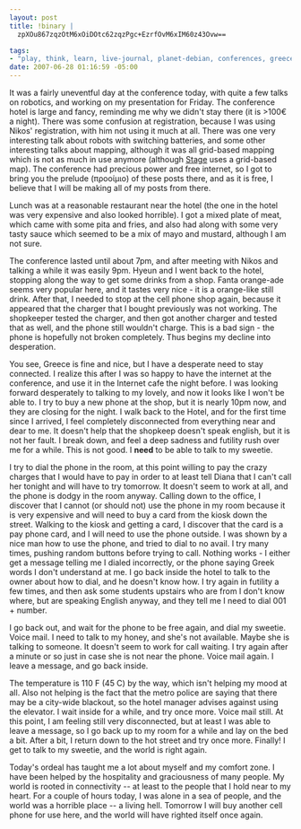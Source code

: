 ```yaml
--- 
layout: post
title: !binary |
  zpXOu867zqzOtM6xOiDOtc62zqzPgc+EzrfOvM6xIM60z43Ovw==

tags: 
- "play, think, learn, live-journal, planet-debian, conferences, greece, travel, \xCE\xB5\xCE\xBB\xCE\xBB\xCE\xAC\xCF\x82, cell-phones, connectedness"
date: 2007-06-28 01:16:59 -05:00
---
```

It was a fairly uneventful day at the conference today, with quite a few talks on robotics, and working on my presentation for Friday.  The conference hotel is large and fancy, reminding me why we didn't stay there (it is &gt;100€ a night).  There was some confusion at registration, because I was using Nikos' registration, with him not using it much at all.  There was one very interesting talk about robots with switching batteries, and some other interesting talks about mapping, although it was all grid-based mapping which is not as much in use anymore (although <a href="http://playerstage.sf.net">Stage</a> uses a grid-based map).  The conference had precious power and free internet, so I got to bring you the prelude (προοίμιο) of these posts there, and as it is free, I believe that I will be making all of my posts from there.

Lunch was at a reasonable restaurant near the hotel (the one in the hotel was very expensive and also looked horrible).  I got a mixed plate of meat, which came with some pita and fries, and also had along with some very tasty sauce which seemed to be a mix of mayo and mustard, although I am not sure.

The conference lasted until about 7pm, and after meeting with Nikos and talking a while it was easily 9pm.  Hyeun and I went back to the hotel, stopping along the way to get some drinks from a shop.   Fanta orange-ade seems very popular here, and it tastes very nice - it is a orange-like still drink.  After that, I needed to stop at the cell phone shop again, because it appeared that the charger that I bought previously was not working.  The shopkeeper tested the charger, and then got another charger and tested that as well, and the phone still wouldn't charge.  This is a bad sign - the phone is hopefully not broken completely.  Thus begins my decline into desperation.

You see, Greece is fine and nice, but I have a desperate need to stay connected.  I realize this after I was so happy to have the internet at the conference, and use it in the Internet cafe the night before.  I was looking forward desperately to talking to my lovely, and now it looks like I won't be able to.  I try to buy a new phone at the shop, but it is nearly 10pm now, and they are closing for the night.  I walk back to the Hotel, and for the first time since I arrived, I feel completely disconnected from everything near and dear to me.  It doesn't help that the shopkeep doesn't speak english, but it is not her fault.  I break down, and feel a deep sadness and futility rush over me for a while.  This is not good.  I <strong>need</strong> to be able to talk to my sweetie.

I try to dial the phone in the room, at this point willing to pay the crazy charges that I would have to pay in order to at least tell Diana that I can't call her tonight and will have to try tomorrow.  It doesn't seem to work at all, and the phone is dodgy in the room anyway.  Calling down to the office, I discover that I cannot (or should not) use the phone in my room because it is very expensive and will need to buy a card from the kiosk down the street.   Walking to the kiosk and getting a card, I discover that the card is a pay phone card, and I will need to use the phone outside.  I was shown by a nice man how to use the phone, and tried to dial to no avail.  I try many times, pushing random buttons before trying to call.  Nothing works - I either get a message telling me I dialed incorrectly, or the phone saying Greek words I don't understand at me.  I go back inside the hotel to talk to the owner about how to dial, and he doesn't know how.  I try again in futility a few times, and then ask some students upstairs who are from I don't know where, but are speaking English anyway, and they tell me I need to dial 001 + number.

I go back out, and wait for the phone to be free again, and dial my sweetie.  Voice mail.  I need to talk to my honey, and she's not available.  Maybe she is talking to someone.  It doesn't seem to work for call waiting.  I try again after a minute or so just in case she is not near the phone.  Voice mail again.  I leave a message, and go back inside.

The temperature is 110 F (45 C) by the way, which isn't helping my mood at all.  Also not helping is the fact that the metro police are saying that there may be a city-wide blackout, so the hotel manager advises against using the elevator.  I wait inside for a while, and try once more.  Voice mail still.  At this point, I am feeling still very disconnected, but at least I was able to leave a message, so I go back up to my room for a while and lay on the bed a bit.  After a bit, I return down to the hot street and try once more.  Finally!  I get to talk to my sweetie, and the world is right again.

Today's ordeal has taught me a lot about myself and my comfort zone.  I have been helped by the hospitality and graciousness of many people.  My world is rooted in connectivity -- at least to the people that I hold near to my heart.  For a couple of hours today, I was alone in a sea of people, and the world was a horrible place -- a living hell.  Tomorrow I will buy another cell phone for use here, and the world will have righted itself once again.
